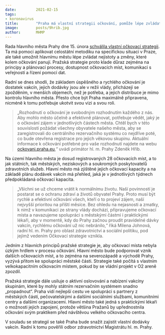 ```yaml
---
date:         2021-02-15
tags:         
- koronavirus
title:        "Praha má vlastní strategii očkování, pomůže lépe zvládat zmatky a časté změny vládní kampaně"
image: 	      posts/9hrib.jpg
author:       MHMP
---
```


Rada hlavního města Prahy dne 15. února [schválila vlastní očkovací strategii](/assets/pdf/covid/strat-ocko.pdf). Ta má pomoci aplikovat celostátní metodiku na specifickou situaci v Praze, ale také umožnit hlavnímu městu lépe zvládat nejistoty a změny, které kolem očkování panují. Pražská strategie proto klade důraz zejména na principy a plánovací procesy, dostupnost očkovacích míst, komunikaci s veřejností a řízení pomocí dat. 

Radní se dnes shodli, že základem úspěšného a rychlého očkování je dostatek vakcín, jejich dodávky jsou ale v režii vlády, přicházejí se zpožděním, v menších objemech, než je potřeba, a jejich distribuce je mimo kontrolu hlavního města. Přesto chce být Praha maximálně připravena, nicméně k tomu potřebuje ukotvit svou vizi a svou roli.

> „Rozhodnutí o očkování je svobodným rozhodnutím každého z nás. Aby mohlo město účelně a efektivně plánovat, potřebuje vědět, jaký je o očkování zájem v jednotlivých částech města. Chtěl bych v této souvislosti požádat všechny obyvatele našeho města, aby se zaregistrovali do centrálního rezervačního systému co nejdříve poté, co bude otevřena registrace pro jejich věkovou skupinu. Aktuální informace k očkování potřebné pro vaše rozhodnutí najdete na webu [ockovani.praha.eu](https://www.ockovani.praha.eu),“ uvádí primátor hl. m. Prahy Zdeněk Hřib.

Na území hlavního města je dosud registrovaných 28 očkovacích míst, a to jak státních, tak městských, neziskových a soukromých poskytovatelů zdravotních služeb. Hlavní město má zjištěné jejich očkovací kapacity a na základě plánu dodávek vakcín má přehled, jaká je v jednotlivých týdnech předpokládaná očkovací kapacita.

> „Všichni se už chceme vrátit k normálnímu životu. Naší povinností je postarat se o ochranu zdraví a životů obyvatel Prahy. Proto musí být rychlé a efektivní očkování všech, kteří o to projeví zájem, naší nejvyšší prioritou na příští měsíce. Bez ohledu na nejasnosti a zmatky, k nimž v komunikaci ze strany vlády dochází, připravujeme očkovací místa a navazujeme spolupráci s městskými částmi i praktickými lékaři, aby v momentě, kdy do Prahy začnou proudit pravidelné dávky vakcín, rychlému očkování už nic nebránilo,“ říká Milena Johnová, radní hl. m. Prahy pro oblast zdravotnictví a sociální politiku, pod jejímž vedením Očkovací strategie vznikla.

Jedním z hlavních principů pražské strategie je, aby očkovací místa nebyla úzkým hrdlem v procesu očkování. Hlavní město bude podporovat vznik dalších očkovacích míst, a to zejména na severozápadě a východě Prahy, vyzývá přitom ke spolupráci městské části. Strategie také počítá s vlastním velkokapacitním očkovacím místem, pokud by se vládní projekt v O2 areně zpozdil.

Pražská strategie dále usiluje o aktivní oslovování a nabízení vakcíny skupinám, které by mohly státním rezervačním systémem snadno „propadnout“. Praha vidí nejlepší cestu ve spolupráci s partnery z městských částí, pečovatelskými a dalšími sociálními službami, komunitními centry a dalšími organizacemi. Hlavní město také jedná s praktickými lékaři o možnosti jejich zapojení, protože většina Pražanů by upřednostnila očkování svým praktikem před návštěvou velkého očkovacího centra.

V souladu se strategií se také Praha bude snažit zajistit vlastní dodávky vakcín. Radní k tomu pověřili odbor zdravotnictví Magistrátu hl. m. Prahy.
